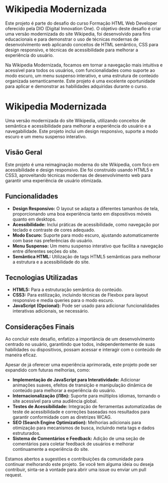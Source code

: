 # Wikipedia Modernizada
Este projeto é parte do desafio do curso Formação HTML Web Developer oferecido pela DIO (Digital Innovation One). O objetivo deste desafio é criar uma versão modernizada do site Wikipedia,
foi desenvolvido para fins educacionais e para demonstrar o uso de técnicas modernas de desenvolvimento web aplicando conceitos de HTML semântico, CSS para design responsivo, e técnicas de acessibilidade para melhorar a experiência do usuário.

Na Wikipedia Modernizada, focamos em tornar a navegação mais intuitiva e acessível para todos os usuários, com funcionalidades como suporte ao modo escuro, um menu suspenso interativo, e uma estrutura de conteúdo organizada semanticamente. Este projeto é uma excelente oportunidade para aplicar e demonstrar as habilidades adquiridas durante o curso.

# Wikipedia Modernizada

Uma versão modernizada do site Wikipedia, utilizando conceitos de semântica e acessibilidade para melhorar a experiência do usuário e a navegabilidade. Este projeto inclui um design responsivo, suporte a modo escuro e um menu suspenso interativo.

## Visão Geral

Este projeto é uma reimaginação moderna do site Wikipedia, com foco em acessibilidade e design responsivo. Ele foi construído usando HTML5 e CSS3, aproveitando técnicas modernas de desenvolvimento web para garantir uma experiência de usuário otimizada.

## Funcionalidades

- **Design Responsivo:** O layout se adapta a diferentes tamanhos de tela, proporcionando uma boa experiência tanto em dispositivos móveis quanto em desktops.
- **Acessibilidade:** Inclui práticas de acessibilidade, como navegação por teclado e contraste de cores adequado.
- **Modo Escuro:** Suporte para modo escuro, ajustando automaticamente com base nas preferências do usuário.
- **Menu Suspenso:** Um menu suspenso interativo que facilita a navegação entre diferentes seções do site.
- **Semântica HTML:** Utilização de tags HTML5 semânticas para melhorar a estrutura e a acessibilidade do site.

## Tecnologias Utilizadas

- **HTML5:** Para a estruturação semântica do conteúdo.
- **CSS3:** Para estilização, incluindo técnicas de Flexbox para layout responsivo e media queries para o modo escuro.
- **JavaScript (Opcional):** Pode ser usado para adicionar funcionalidades interativas adicionais, se necessário.

## Considerações Finais
Ao concluir este desafio, enfatizo a importância de um desenvolvimento centrado no usuário, garantindo que todos, independentemente de suas habilidades ou dispositivos, possam acessar e interagir com o conteúdo de maneira eficaz.

Apesar de já oferecer uma experiência aprimorada, este projeto pode ser expandido com futuras melhorias, como:

* **Implementação de JavaScript para Interatividade:** Adicionar animações suaves, efeitos de transição e manipulação dinâmica de conteúdo para melhorar a experiência do usuário.
* **Internacionalização (i18n):** Suporte para múltiplos idiomas, tornando o site acessível para uma audiência global.
* **Testes de Acessibilidade:** Integração de ferramentas automatizadas de teste de acessibilidade e correções baseadas nos resultados para garantir conformidade com as diretrizes WCAG.
* **SEO (Search Engine Optimization):** Melhorias adicionais para otimização para mecanismos de busca, incluindo meta tags e dados estruturados.
* **Sistema de Comentários e Feedback:** Adição de uma seção de comentários para coletar feedback de usuários e melhorar continuamente a experiência do site.

Estamos abertos a sugestões e contribuições da comunidade para continuar melhorando este projeto. Se você tem alguma ideia ou deseja contribuir, sinta-se à vontade para abrir uma issue ou enviar um pull request.


  



